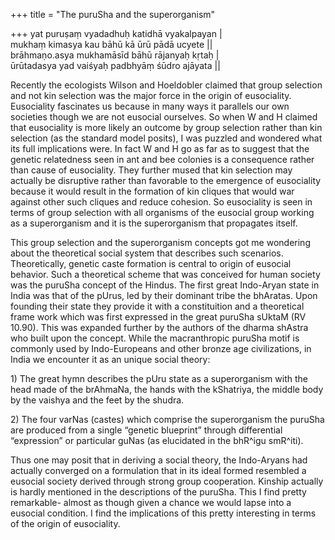 +++
title = "The puruSha and the superorganism"

+++
yat puruṣaṃ vyadadhuḥ katidhā vyakalpayan |   
mukhaṃ kimasya kau bāhū kā ūrū pādā ucyete ||   
brāhmaṇo.asya mukhamāsīd bāhū rājanyaḥ kṛtaḥ |   
ūrūtadasya yad vaiśyaḥ padbhyāṃ śūdro ajāyata ||  
  
Recently the ecologists Wilson and Hoeldobler claimed that group
selection and not kin selection was the major force in the origin of
eusociality. Eusociality fascinates us because in many ways it parallels
our own societies though we are not eusocial ourselves. So when W and H
claimed that eusociality is more likely an outcome by group selection
rather than kin selection (as the standard model posits), I was puzzled
and wondered what its full implications were. In fact W and H go as far
as to suggest that the genetic relatedness seen in ant and bee colonies
is a consequence rather than cause of eusociality. They further mused
that kin selection may actually be disruptive rather than favorable to
the emergence of eusociality because it would result in the formation of
kin cliques that would war against other such cliques and reduce
cohesion. So eusociality is seen in terms of group selection with all
organisms of the eusocial group working as a superorganism and it is the
superorganism that propagates itself.

This group selection and the superorganism concepts got me wondering
about the theoretical social system that describes such scenarios.
Theoretically, genetic caste formation is central to origin of eusocial
behavior. Such a theoretical scheme that was conceived for human society
was the puruSha concept of the Hindus. The first great Indo-Aryan state
in India was that of the pUrus, led by their dominant tribe the
bhAratas. Upon founding their state they provide it with a constituition
and a theoretical frame work which was first expressed in the great
puruSha sUktaM (RV 10.90). This was expanded further by the authors of
the dharma shAstra who built upon the concept. While the macranthropic
puruSha motif is commonly used by Indo-Europeans and other bronze age
civilizations, in India we encounter it as an unique social theory:

1\) The great hymn describes the pUru state as a superorganism with the
head made of the brAhmaNa, the hands with the kShatriya, the middle body
by the vaishya and the feet by the shudra.

2\) The four varNas (castes) which comprise the superorganism the
puruSha are produced from a single “genetic blueprint” through
differential “expression” or particular guNas (as elucidated in the
bhR^igu smR^iti).

Thus one may posit that in deriving a social theory, the Indo-Aryans had
actually converged on a formulation that in its ideal formed resembled a
eusocial society derived through strong group cooperation. Kinship
actually is hardly mentioned in the descriptions of the puruSha. This I
find pretty remarkable- almost as though given a chance we would lapse
into a eusocial condition. I find the implications of this pretty
interesting in terms of the origin of eusociality.
